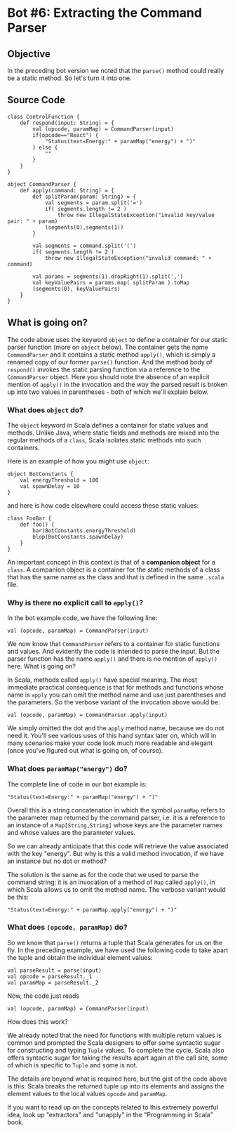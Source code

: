 <div id='TutorialDocumentData' data-prev='/tutorial/tutorial_20_bot_05.html' data-next='/tutorial/tutorial_20_bot_07.html' />

# Bot #6: Extracting the Command Parser

## Objective

In the preceding bot version we noted that the `parse()` method could really be a static
method. So let's turn it into one.


## Source Code <button class="LoadCodeButton" style="visibility: hidden;" data-url="/tutorial/tutorial_20_bot_06_sample_1.scala">Load into Editor</button>

    class ControlFunction {
        def respond(input: String) = {
            val (opcode, paramMap) = CommandParser(input)
            if(opcode=="React") {
                "Status(text=Energy:" + paramMap("energy") + ")"
            } else {
                ""
            }
        }
    }

    object CommandParser {
        def apply(command: String) = {
            def splitParam(param: String) = {
                val segments = param.split('=')
                if( segments.length != 2 )
                    throw new IllegalStateException("invalid key/value pair: " + param)
                (segments(0),segments(1))
            }

            val segments = command.split('(')
            if( segments.length != 2 )
                throw new IllegalStateException("invalid command: " + command)

            val params = segments(1).dropRight(1).split(',')
            val keyValuePairs = params.map( splitParam ).toMap
            (segments(0), keyValuePairs)
        }
    }


## What is going on?

The code above uses the keyword `object` to define a container for our static parser function
(more on `object` below). The container gets the name `CommandParser` and it contains a static
method `apply()`, which is simply a renamed copy of our former `parse()` function. And the
method body of `respond()` invokes the static parsing function via a reference to the
`CommandParser` object. Here you should note the absence of an explicit mention of `apply()`
in the invocation and the way the parsed result is broken up into two values in parentheses -
both of which we'll explain below.



### What does `object` do?

The `object` keyword in Scala defines a container for static values and methods. Unlike
Java, where static fields and methods are mixed into the regular methods of a `class`, Scala
isolates static methods into such containers.

Here is an example of how you might use `object`:

    object BotConstants {
        val energyThreshold = 100
        val spawnDelay = 10
    }

and here is how code elsewhere could access these static values:

    class FooBar {
        def foo() {
            bar(BotConstants.energyThreshold)
            blop(BotConstants.spawnDelay)
        }
    }

An important concept in this context is that of a **companion object** for a `class`.
A companion object is a container for the static methods of a class that has the same
name as the class and that is defined in the same `.scala` file.



### Why is there no explicit call to `apply()`?

In the bot example code, we have the following line:

    val (opcode, paramMap) = CommandParser(input)

We now know that `CommandParser` refers to a container for static functions and values.
And evidently the code is intended to parse the input. But the parser function has the
name `apply()` and there is no mention of `apply()` here. What is going on?

In Scala, methods called `apply()` have special meaning. The most immediate practical
consequence is that for methods and functions whose name is `apply` you can omit the
method name and use just parentheses and the parameters. So the verbose variant of the
invocation above would be:

    val (opcode, paramMap) = CommandParser.apply(input)

We simply omitted the dot and the `apply` method name, because we do not need it.
You'll see various uses of this hand syntax later on, which will in many scenarios
make your code look much more readable and elegant (once you've figured out what
is going on, of course).



### What does `paramMap("energy")` do?

The complete line of code in our bot example is:

    "Status(text=Energy:" + paramMap("energy") + ")"

Overall this is a string concatenation in which the symbol `paramMap` refers to the
parameter map returned by the command parser, i.e. it is a reference to an instance of
a `Map[String,String]` whose keys are the parameter names and whose values are the
parameter values.

So we can already anticipate that this code will retrieve the value associated with
the key "energy". But why is this a valid method invocation, if we have an instance
but no dot or method?

The solution is the same as for the code that we used to parse the command string:
it is an invocation of a method of `Map` called `apply()`, in which Scala allows us
to omit the method name. The verbose variant would be this:

    "Status(text=Energy:" + paramMap.apply("energy") + ")"





### What does `(opcode, paramMap)` do?

So we know that `parse()` returns a tuple that Scala generates for us on the fly.
In the preceding example, we have used the following code to take apart the tuple
and obtain the individual element values:

    val parseResult = parse(input)
    val opcode = parseResult._1
    val paramMap = parseResult._2

Now, the code just reads

    val (opcode, paramMap) = CommandParser(input)

How does this work?

We already noted that the need for functions with multiple return values is
common and prompted the Scala designers to offer some syntactic sugar for
constructing and typing `Tuple` values. To complete the cycle, Scala also
offers syntactic sugar for taking the results apart again at the call site,
some of which is specific to `Tuple` and some is not.

The details are beyond what is required here, but the gist of the code above 
is this: Scala breaks the returned tuple up into its elements and assigns
the element values to the local values `opcode` and `paramMap`. 

If you want to read up on the concepts related to this extremely powerful
idea, look up "extractors" and "unapply" in the "Programming in Scala" book.



